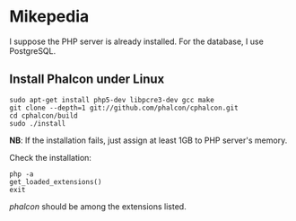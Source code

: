 # Mikepedia

I suppose the PHP server is already installed.
For the database, I use PostgreSQL.

## Install Phalcon under Linux
```
sudo apt-get install php5-dev libpcre3-dev gcc make
git clone --depth=1 git://github.com/phalcon/cphalcon.git
cd cphalcon/build
sudo ./install
```
**NB**: If the installation fails, just assign at least 1GB to PHP server's memory.

Check the installation:
```
php -a
get_loaded_extensions()
exit
```
*phalcon* should be among the extensions listed.
